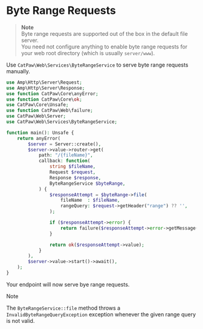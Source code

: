 # Byte Range Requests

> **Note**\
> Byte range requests are supported out of the box in the default file server.\
> You need not configure anything to enable byte range requests for your web root directory (which is usually `server/www`).

Use `CatPaw\Web\Services\ByteRangeService` to serve byte range requests manually.

```php
use Amp\Http\Server\Request;
use Amp\Http\Server\Response;
use function CatPaw\Core\anyError;
use function CatPaw\Core\ok;
use CatPaw\Core\Unsafe;
use function CatPaw\Web\failure;
use CatPaw\Web\Server;
use CatPaw\Web\Services\ByteRangeService;

function main(): Unsafe {
    return anyError(
        $server = Server::create(),
        $server->value->router->get(
            path: "/{fileName}",
            callback: function(
                string $fileName,
                Request $request,
                Response $response,
                ByteRangeService $byteRange,
            ) {
                $responseAttempt = $byteRange->file(
                    fileName  : $fileName,
                    rangeQuery: $request->getHeader("range") ?? '',
                );

                if ($responseAttempt->error) {
                    return failure($responseAttempt->error->getMessage());
                }

                return ok($responseAttempt->value);
            }
        ),
        $server->value->start()->await(),
    );
}
```

Your endpoint will now serve bye range requests.

> [!Note]
> The `ByteRangeService::file` method throws a `InvalidByteRangeQueryException` exception whenever the given range query is not valid.
